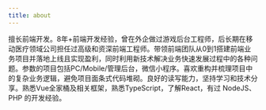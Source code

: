 ```yaml
---
title: about
---
```


擅长前端开发。8年+前端开发经验，曾在外企做过游戏后台工程师，后长期在移动医疗领域公司担任过高级和资深前端工程师。带领前端团队从0到1搭建前端业务项目并落地上线且实现盈利，同时利用新技术解决业务快速发展过程中的各种问题。参数的项目包括PC/Mobile/管理后台，微信小程序。喜欢重构并梳理项目中的复杂业务逻辑，避免项目面条式代码堆砌。良好的读写能力，坚持学习和技术分享。熟悉Vue全家桶及相关框架，熟悉TypeScript，了解React，有过 NodeJS、PHP 的开发经验。